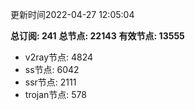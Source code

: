 更新时间2022-04-27 12:05:04

**总订阅: 241**
**总节点: 22143**
**有效节点: 13555**
- v2ray节点: 4824
- ss节点: 6042
- ssr节点: 2111
- trojan节点: 578
